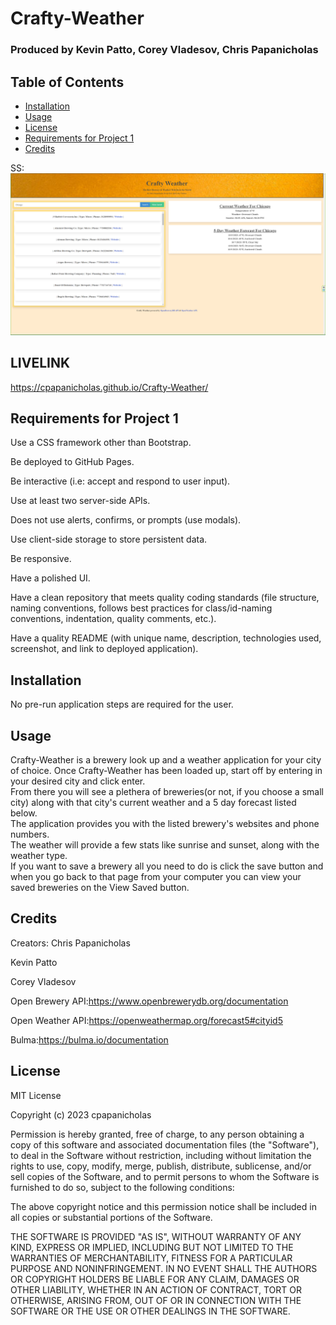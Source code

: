 # Crafty-Weather

### Produced by Kevin Patto, Corey Vladesov, Chris Papanicholas

## Table of Contents

* [Installation](#installation)
* [Usage](#usage)
* [License](#License)
* [Requirements for Project 1](#requirements-for-project-1)
* [Credits](#Credits)

SS:
![Alt text](image.png)

## LIVELINK
https://cpapanicholas.github.io/Crafty-Weather/

## Requirements for Project 1

Use a CSS framework other than Bootstrap.

Be deployed to GitHub Pages.

Be interactive (i.e: accept and respond to user input).

Use at least two server-side APIs.

Does not use alerts, confirms, or prompts (use modals).

Use client-side storage to store persistent data.

Be responsive.

Have a polished UI.

Have a clean repository that meets quality coding standards (file structure, naming conventions, follows best practices for class/id-naming conventions, indentation, quality comments, etc.).

Have a quality README (with unique name, description, technologies used, screenshot, and link to deployed application).


## Installation 

No pre-run application steps are required for the user.

## Usage

Crafty-Weather is a brewery look up and a weather application for your city of choice. 
Once Crafty-Weather has been loaded up, start off by entering in your desired city and click enter.  
From there you will see a plethera of breweries(or not, if you choose a small city) along with that city's current weather and a 5 day forecast listed below.  
The application provides you with the listed brewery's websites and phone numbers.  
The weather will provide a few stats like sunrise and sunset, along with the weather type.  
If you want to save a brewery all you need to do is click the save button and when you go back to that page from your computer you can view your saved breweries on the View Saved button.

## Credits

Creators: Chris Papanicholas

Kevin Patto

Corey Vladesov

Open Brewery API:https://www.openbrewerydb.org/documentation

Open Weather API:https://openweathermap.org/forecast5#cityid5

Bulma:https://bulma.io/documentation

## License

MIT License

Copyright (c) 2023 cpapanicholas

Permission is hereby granted, free of charge, to any person obtaining a copy
of this software and associated documentation files (the "Software"), to deal
in the Software without restriction, including without limitation the rights
to use, copy, modify, merge, publish, distribute, sublicense, and/or sell
copies of the Software, and to permit persons to whom the Software is
furnished to do so, subject to the following conditions:

The above copyright notice and this permission notice shall be included in all
copies or substantial portions of the Software.

THE SOFTWARE IS PROVIDED "AS IS", WITHOUT WARRANTY OF ANY KIND, EXPRESS OR
IMPLIED, INCLUDING BUT NOT LIMITED TO THE WARRANTIES OF MERCHANTABILITY,
FITNESS FOR A PARTICULAR PURPOSE AND NONINFRINGEMENT. IN NO EVENT SHALL THE
AUTHORS OR COPYRIGHT HOLDERS BE LIABLE FOR ANY CLAIM, DAMAGES OR OTHER
LIABILITY, WHETHER IN AN ACTION OF CONTRACT, TORT OR OTHERWISE, ARISING FROM,
OUT OF OR IN CONNECTION WITH THE SOFTWARE OR THE USE OR OTHER DEALINGS IN THE
SOFTWARE.


